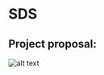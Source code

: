 # SDS

## Project proposal:
![alt text](https://github.com/elafsalem/SDS/blob/main/Proposal/img1.png)
